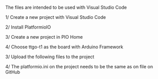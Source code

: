 The files are intended to be used with Visual Studio Code

1/ Create a new project with Visual Studio Code 

2/ Install PlatformioIO 

3/ Create a new project in PIO Home 

4/ Choose ttgo-t1 as the board with Arduino Framework

3/ Upload the following files to the project

4/ The platformio.ini on the project needs to be the same as on file on GitHub

